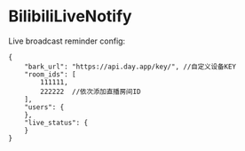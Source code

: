 # BilibiliLiveNotify
Live broadcast reminder
config:
```
{
    "bark_url": "https://api.day.app/key/", //自定义设备KEY
    "room_ids": [
        111111,
        222222  //依次添加直播房间ID
    ],
    "users": {
    },
    "live_status": {
    }
}
```
